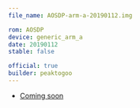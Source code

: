 ```yaml
---
file_name: AOSDP-arm-a-20190112.img

rom: AOSDP
device: generic_arm_a
date: 20190112
stable: false

official: true
builder: peaktogoo
---
```

<!-- Insert downloads here: -->

* [Coming soon](https://aosdp.com/)
